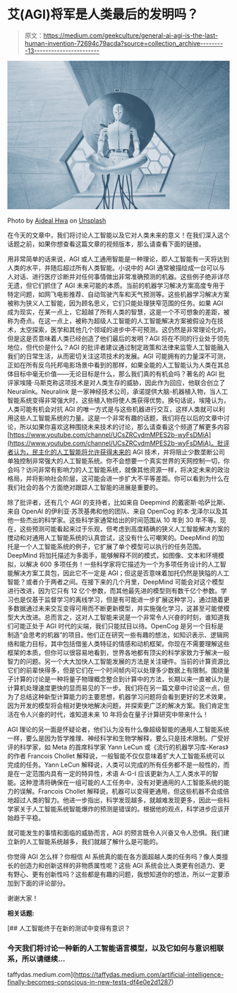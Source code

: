 # 艾(AGI)将军是人类最后的发明吗？

> 原文：<https://medium.com/geekculture/general-ai-agi-is-the-last-human-invention-72694c79acda?source=collection_archive---------13----------------------->

![](img/38afffd2ff2b164ae82ec3bded5c53a6.png)

Photo by [Aideal Hwa](https://unsplash.com/@aideal?utm_source=medium&utm_medium=referral) on [Unsplash](https://unsplash.com?utm_source=medium&utm_medium=referral)

在今天的文章中，我们将讨论人工智能以及它对人类未来的意义！在我们深入这个话题之前，如果你想查看这篇文章的视频版本，那么请查看下面的链接。

用非常简单的话来说，AGI 或人工通用智能是一种理论，即人工智能有一天将达到人类的水平，并随后超过所有人类智能。小说中的 AGI 通常被描绘成一台可以与人对话、进行医疗诊断并对任何事情做出非常准确预测的机器。这些例子绝非详尽无遗，但它们抓住了 AGI 未来可能的本质。当前的机器学习解决方案高度专用于特定问题，如网飞电影推荐、自动驾驶汽车和天气预测等。这些机器学习解决方案被称为狭义人工智能，因为顾名思义，它们只能处理狭窄范围的任务。如果 AGI 成为现实，在某一点上，它超越了所有人类的智慧，这是一个不可想象的差距，被称为奇点。在这一点上，被称为超级人工智能的人工智能解决方案被假设为在技术，太空探索，医学和其他几个领域的进步中不可预测。这仍然是非常理论化的，但是这是否意味着人类已经创造了他们最后的发明？AGI 将在不同的行业处于领先地位，但代价是什么？AGI 的批评者建议通过制定政策和法律来监管人工智能融入我们的日常生活，从而密切关注这项技术的发展。AGI 可能拥有的力量深不可测，正如在所有反乌托邦电影场景中看到的那样，如果全能的人工智能认为人类在其总体目标中毫无价值——无论目标是什么，那么我们真的有机会吗？著名的 AGI 批评家埃隆·马斯克称这项技术是对人类生存的威胁，因此作为回应，他联合创立了 Neuralink。Neuralink 是一家神经技术公司，承诺提供大脑-机器植入物，当人工智能系统变得非常强大时，这些植入物将使人类获得优势。换句话说，埃隆认为，人类可能有机会对抗 AGI 的唯一方式是与这些机器进行交互，这样人类就可以利用这些人工智能系统的力量。这是一个非常有趣的话题，我们将在以后的文章中讨论，所以如果你喜欢这种围绕未来技术的讨论，那么请查看这个频道了解更多内容[https://www.youtube.com/channel/UCsZRCvdmMPES2b-wyFsDMiA](https://www.youtube.com/channel/UCsZRCvdmMPES2b-wyFsDMiA)。批评者认为，民主化的人工智能将允许获得未来的 AGI 技术，并将阻止少数垄断公司单独控制非常强大的人工智能系统。你不会想要一个真实世界的天网控制一切，你会吗？访问非常有影响力的人工智能系统，就像其他资源一样，将决定未来的政治格局，并将影响社会阶层，这可能会进一步扩大不平等差距。你可以看到为什么在我们社会的各个方面绝对跟踪人工智能的进展是重要的。

除了批评者，还有几个 AGI 的支持者，比如来自 Deepmind 的戴密斯·哈萨比斯、来自 OpenAI 的伊利亚·苏茨基弗和他的团队、来自 OpenCog 的本·戈泽尔以及其他一些杰出的科学家。这些科学家通常给出的时间范围从 10 年到 30 年不等。现在，这些预测可能看起来过于乐观，但考虑到高度精确的狭义人工智能解决方案的搅动和对通用人工智能系统的认真尝试，这没有什么可嘲笑的。DeepMind 的加托是一个人工智能系统的例子，它扩展了单个模型可以执行的任务范围。DeepMind 将加托描述为多面手，能够解释不同的模式，如图像、文本和环境模拟，以解决 600 多项任务！一些科学家将它描述为一个为多项任务设计的人工智能解决方案工具包，因此它不一定是 AGI；但这是否意味着加托仍然是狭隘的人工智能？或者介于两者之间。在接下来的几个月里，DeepMind 可能会对这个模型进行改进，因为它只有 12 亿个参数，而其他最先进的模型则有数千亿个参数。学习也是仅基于监督学习的离线学习，但是有可能进一步扩展这种学习，通过随着更多数据通过未来交互变得可用而不断更新模型，并实施强化学习，这甚至可能使模型大大改进。总而言之，这对人工智能来说是一个非常令人兴奋的时刻，谁知道我们可能正处于 AGI 时代的尖端，我们只能拭目以待。OpenCog 是另一个目标是制造“会思考的机器”的项目。他们正在研究一些有趣的想法，如知识表示、逻辑网络和能力目标，其中包括借鉴人类特征的情感和动机框架。你现在不需要理解这些框架的本质，但你可以很容易地看到，世界各地都有顶尖的科学家致力于解决一般智力的问题。另一个大大加快人工智能发展的方法是关注硬件。当前的计算资源比它们的前辈快得多，但是它们在一个时间帧内可以处理多少数据上有限制。围绕量子计算的讨论是一种将量子物理概念整合到计算中的方法，长期以来一直被认为是计算机处理速度更快的显而易见的下一步。我们将在另一篇文章中讨论这一点，但为了总结这种新型计算能力的主要思想，机器学习问题将会看到更好的艺术效果，因为开发的模型将会相对更快地解决问题，并探索更广泛的解决方案。我们肯定生活在令人兴奋的时代，谁知道未来 10 年将会在量子计算研究中带来什么！

AGI 理论的另一面是怀疑论者，他们认为没有什么像超级智能的通用人工智能系统一样，要么是因为哲学推理、神经科学和生物学解释，要么只是技术限制。广受好评的科学家，如 Meta 的首席科学家 Yann LeCun 或《流行的机器学习库-Keras》的作者 Francois Chollet 解释说，一般智能不仅仅意味着扩大人工智能系统可以完成的任务。Yann LeCun 解释说，人类可以完成的所有任务都不是一般性的，而是在一定范围内具有一定的特异性，术语 A-G-I 应该更新为人工人类水平的智能。这种澄清将确保在一组可能的人工任务中，没有对更通用的人工智能系统的能力的误解。Francois Chollet 解释说，机器可以变得更通用，但这些机器不会成倍地超过人类的智力。他进一步指出，科学发现越多，就越难发现更多，因此一些科学家关于人工智能系统智能爆炸的预测是错误的。根据他的观点，科学进步应该开始趋于平稳。

就可能发生的事情和面临的威胁而言，AGI 的预言既令人兴奋又令人恐惧。我们建立新的人工智能系统越多，我们就越了解什么是可能的。

你觉得 AGI 怎么样？你相信 AI 系统真的能在各方面超越人类的任务吗？像人类擅长的创造力和创新这样的非物质属性呢？这些 AGI 系统会比人类更有创造力、更有野心、更有创新性吗？这些都是有趣的问题，我想知道你的想法，所以一定要添加到下面的评论部分。

谢谢大家！

**相关话题:**

[](https://taffydas.medium.com/artificial-intelligence-finally-becomes-conscious-in-new-tests-df4e0e2d1287) [## 人工智能终于在新的测试中变得有意识？

### 今天我们将讨论一种新的人工智能语言模型，以及它如何与意识相联系，所以请继续…

taffydas.medium.com](https://taffydas.medium.com/artificial-intelligence-finally-becomes-conscious-in-new-tests-df4e0e2d1287)